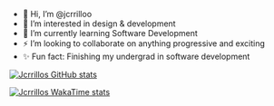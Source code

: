 - 👋 Hi, I’m @jcrrilloo
- 👀 I’m interested in design & development
- 🌱 I’m currently learning Software Development
- ⚡  I’m looking to collaborate on anything progressive and exciting
- ✨ Fun fact: Finishing my undergrad in software development

  
[![Jcrrillos GitHub stats](https://github-readme-stats.vercel.app/api?username=jcrrilloo)](https://github.com/jcrrilloo/github-readme-stats)

[![Jcrrillos WakaTime stats](https://github-readme-stats.vercel.app/api/wakatime?username=jcrrilloo)](https://github.com/jcrrilloo/github-readme-stats)
<!---
jcrrilloo/jcrrilloo is a ✨ special ✨ repository because its `README.md` (this file) appears on your GitHub profile.
You can click the Preview link to take a look at your changes.
--->
